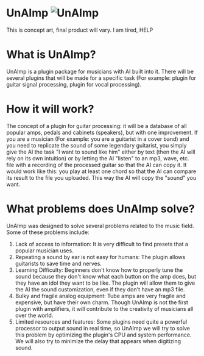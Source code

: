 # UnAImp   ![UnAImp](https://github.com/dizmorall/UnAImp/assets/144819653/72b0d21e-d586-4709-bd2a-eb87aca94eee)
This is concept art, final product will vary. I am tired, HELP
# What is UnAImp?
UnAImp is a plugin package for musicians with AI built into it. There will be several plugins that will be made for a specific task (For example: plugin for guitar signal processing, plugin for vocal processing).
# How it will work?
The concept of a plugin for guitar processing: it will be a database of all popular amps, pedals and cabinets (speakers), but with one improvement. If you are a musician (For example: you are a guitarist in a cover band) and you need to replicate the sound of some legendary guitarist, you simply give the AI the task "I want to sound like him" either by text (then the AI will rely on its own intuition) or by letting the AI "listen" to an mp3, wave, etc. file with a recording of the processed guitar so that the AI can copy it. It would work like this: you play at least one chord so that the AI can compare its result to the file you uploaded. This way the AI will copy the "sound" you want.
# What problems does UnAImp solve?
UnAImp was designed to solve several problems related to the music field. Some of these problems include:
1. Lack of access to information: It is very difficult to find presets that a popular musician uses.
2. Repeating a sound by ear is not easy for humans: The plugin allows guitarists to save time and nerves. 
3. Learning Difficulty: Beginners don't know how to properly tune the sound because they don't know what each button on the amp does, but they have an idol they want to be like. The plugin will allow them to give the AI the sound customization, even if they don't have an mp3 file.
4. Bulky and fragile analog equipment: Tube amps are very fragile and expensive, but have their own charm. Though UnAImp is not the first plugin with amplifiers, it will contribute to the creativity of musicians all over the world.
5. Limited resources and features: Some plugins need quite a powerful processor to output sound in real time, so UnAImp we will try to solve this problem by optimizing the plugin's CPU and system performance. We will also try to minimize the delay that appears when digitizing sound.
